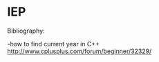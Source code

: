 # IEP

Bibliography:

-how to find current year in C++
http://www.cplusplus.com/forum/beginner/32329/

